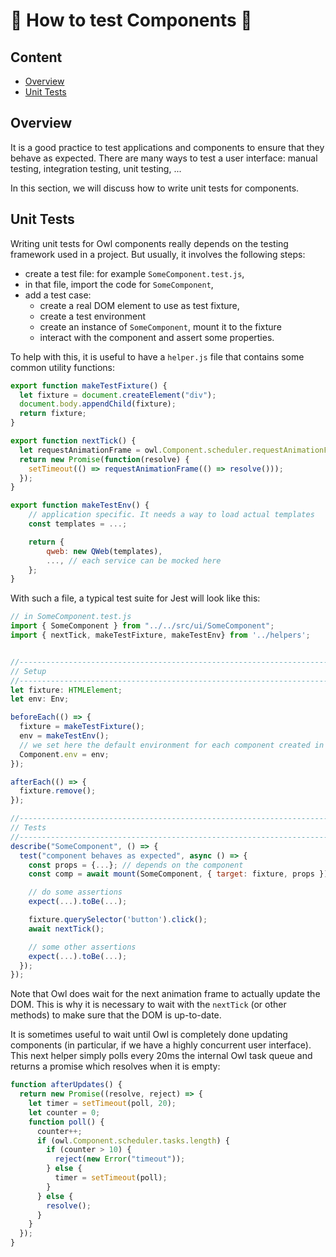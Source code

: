# 🦉 How to test Components 🦉

## Content

- [Overview](#overview)
- [Unit Tests](#unit-tests)

## Overview

It is a good practice to test applications and components to ensure that they
behave as expected. There are many ways to test a user interface: manual
testing, integration testing, unit testing, ...

In this section, we will discuss how to write unit tests for components.

## Unit Tests

Writing unit tests for Owl components really depends on the testing framework
used in a project. But usually, it involves the following steps:

- create a test file: for example `SomeComponent.test.js`,
- in that file, import the code for `SomeComponent`,
- add a test case:
  - create a real DOM element to use as test fixture,
  - create a test environment
  - create an instance of `SomeComponent`, mount it to the fixture
  - interact with the component and assert some properties.

To help with this, it is useful to have a `helper.js` file that contains some
common utility functions:

```js
export function makeTestFixture() {
  let fixture = document.createElement("div");
  document.body.appendChild(fixture);
  return fixture;
}

export function nextTick() {
  let requestAnimationFrame = owl.Component.scheduler.requestAnimationFrame;
  return new Promise(function(resolve) {
    setTimeout(() => requestAnimationFrame(() => resolve()));
  });
}

export function makeTestEnv() {
    // application specific. It needs a way to load actual templates
    const templates = ...;

    return {
        qweb: new QWeb(templates),
        ..., // each service can be mocked here
    };
}
```

With such a file, a typical test suite for Jest will look like this:

```js
// in SomeComponent.test.js
import { SomeComponent } from "../../src/ui/SomeComponent";
import { nextTick, makeTestFixture, makeTestEnv} from '../helpers';


//------------------------------------------------------------------------------
// Setup
//------------------------------------------------------------------------------
let fixture: HTMLElement;
let env: Env;

beforeEach(() => {
  fixture = makeTestFixture();
  env = makeTestEnv();
  // we set here the default environment for each component created in the test
  Component.env = env;
});

afterEach(() => {
  fixture.remove();
});

//------------------------------------------------------------------------------
// Tests
//------------------------------------------------------------------------------
describe("SomeComponent", () => {
  test("component behaves as expected", async () => {
    const props = {...}; // depends on the component
    const comp = await mount(SomeComponent, { target: fixture, props });

    // do some assertions
    expect(...).toBe(...);

    fixture.querySelector('button').click();
    await nextTick();

    // some other assertions
    expect(...).toBe(...);
  });
});
```

Note that Owl does wait for the next animation frame to actually update the DOM.
This is why it is necessary to wait with the `nextTick` (or other methods) to
make sure that the DOM is up-to-date.

It is sometimes useful to wait until Owl is completely done updating components
(in particular, if we have a highly concurrent user interface). This next
helper simply polls every 20ms the internal Owl task queue and returns a promise
which resolves when it is empty:

```js
function afterUpdates() {
  return new Promise((resolve, reject) => {
    let timer = setTimeout(poll, 20);
    let counter = 0;
    function poll() {
      counter++;
      if (owl.Component.scheduler.tasks.length) {
        if (counter > 10) {
          reject(new Error("timeout"));
        } else {
          timer = setTimeout(poll);
        }
      } else {
        resolve();
      }
    }
  });
}
```
